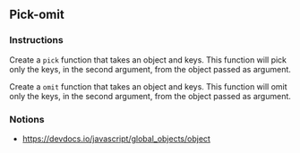## Pick-omit

### Instructions

Create a `pick` function that takes an object and keys.
This function will pick only the keys, in the second argument, from the object passed as argument.

Create a `omit` function that takes an object and keys.
This function will omit only the keys, in the second argument, from the object passed as argument.

### Notions

- https://devdocs.io/javascript/global_objects/object